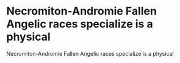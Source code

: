 # Necromiton-Andromie Fallen Angelic races specialize is a physical

Necromiton-Andromie Fallen Angelic races specialize is a physical